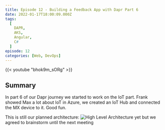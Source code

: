 ```yaml
---
title: Episode 12 - Building a Feedback App with Dapr Part 6
date: 2022-01-17T18:00:09.000Z
tags:
  [
    DAPR,
    AKS,
    Angular,
    C#
  ]
episode: 12
categories: [Web, DevOps]
---
```


{{< youtube "bhok9m_sORg" >}}

## Summary

In part 6 of our Dapr journey we started to work on the IoT part. Frank showed Max a lot about IoT in Azure, we created an IoT Hub and connected the MX device to it. Good fun.

This is still our planned architecture:
![High Level Architecture](/episode-0008/highlevel.png) yet but we agreed to brainstorm until the next meeting

